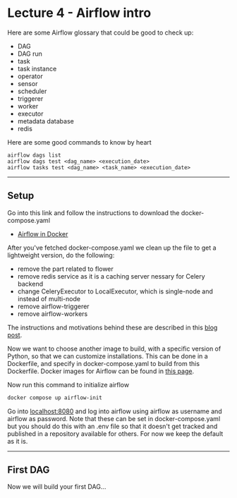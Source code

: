 # Lecture 4 - Airflow intro

Here are some Airflow glossary that could be good to check up:

- DAG
- DAG run
- task
- task instance
- operator
- sensor
- scheduler
- triggerer
- worker
- executor
- metadata database
- redis

Here are some good commands to know by heart 

```
airflow dags list 
airflow dags test <dag_name> <execution_date>
airflow tasks test <dag_name> <task_name> <execution_date>
```

---
## Setup

Go into this link and follow the instructions to download the docker-compose.yaml
- [Airflow in Docker](https://airflow.apache.org/docs/apache-airflow/stable/howto/docker-compose/index.html)

After you've fetched docker-compose.yaml we clean up the file to get a lightweight version, do the following:

- remove the part related to flower
- remove redis service as it is a caching server nessary for Celery backend
- change CeleryExecutor to LocalExecutor, which is single-node and instead of multi-node
- remove airflow-triggerer 
- remove airflow-workers

The instructions and motivations behind these are described in this [blog post](https://datatalks.club/blog/how-to-setup-lightweight-local-version-for-airflow.html).

Now we want to choose another image to build, with a specific version of Python, so that we can customize installations. This can be done in a Dockerfile, and specify in docker-compose.yaml to build from this Dockerfile. Docker images for Airflow can be found in [this page](https://airflow.apache.org/docs/docker-stack/index.html).  

Now run this command to initialize airflow

```bash
docker compose up airflow-init
```

Go into [localhost:8080](http://localhost:8080/home) and log into airflow using airflow as username and airflow as password. Note that these can be set in docker-compose.yaml but you should do this with an .env file so that it doesn't get tracked and published in a repository available for others. For now we keep the default as it is.

--- 
## First DAG

Now we will build your first DAG...